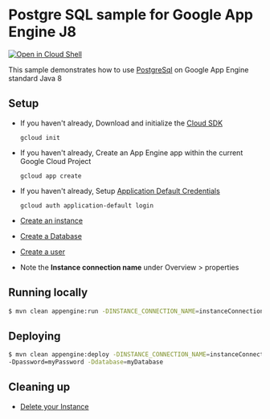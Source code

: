 # Postgre SQL sample for Google App Engine J8

<a href="https://console.cloud.google.com/cloudshell/open?git_repo=https://github.com/GoogleCloudPlatform/java-docs-samples&page=editor&open_in_editor=appengine-java8/postgres/README.md">
<img alt="Open in Cloud Shell" src ="http://gstatic.com/cloudssh/images/open-btn.png"></a>

This sample demonstrates how to use [PostgreSql](https://cloud.google.com/sql/) on Google App
Engine standard Java 8

## Setup

* If you haven't already, Download and initialize the [Cloud SDK](https://cloud.google.com/sdk/)

    `gcloud init`

* If you haven't already, Create an App Engine app within the current Google Cloud Project

    `gcloud app create`

* If you haven't already, Setup [Application Default Credentials](https://developers.google.com/identity/protocols/application-default-credentials)

    `gcloud auth application-default login`


* [Create an instance](https://cloud.google.com/sql/docs/postgres/create-instance)

* [Create a Database](https://cloud.google.com/sql/docs/postgres/create-manage-databases)

* [Create a user](https://cloud.google.com/sql/docs/postgres/create-manage-users)

* Note the **Instance connection name** under Overview > properties

## Running locally

```bash
$ mvn clean appengine:run -DINSTANCE_CONNECTION_NAME=instanceConnectionName -Duser=root -Dpassword=myPassowrd -Ddatabase=myDatabase
```

## Deploying

```bash
$ mvn clean appengine:deploy -DINSTANCE_CONNECTION_NAME=instanceConnectionName -Duser=root
-Dpassword=myPassword -Ddatabase=myDatabase
```


## Cleaning up

* [Delete your Instance](https://cloud.google.com/sql/docs/postgres/delete-instance)

